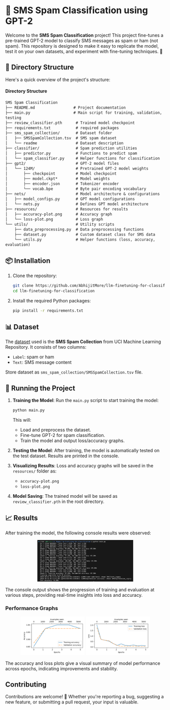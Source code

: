 # 📩 SMS Spam Classification using GPT-2

Welcome to the **SMS Spam Classification** project! This project fine-tunes a pre-trained GPT-2 model to classify SMS messages as spam or ham (not spam). This repository is designed to make it easy to replicate the model, test it on your own datasets, and experiment with fine-tuning techniques. 🚀

## 📂 Directory Structure

Here's a quick overview of the project's structure:

#### Directory Structure

```plaintext
SMS Spam Classification
├── README.md                 # Project documentation
├── main.py                   # Main script for training, validation, testing
├── review_classifier.pth      # Trained model checkpoint
├── requirements.txt           # required packages
├── sms_spam_collection/       # Dataset folder
│   ├── SMSSpamCollection.tsv  # SMS spam dataset
│   └── readme                 # Dataset description
├── classifier/                # Spam prediction utilities
│   ├── predictor.py           # Functions to predict spam
│   └── spam_classifier.py     # Helper functions for classification
├── gpt2/                      # GPT-2 model files
│   └── 124M/                  # Pretrained GPT-2 model weights
│       ├── checkpoint         # Model checkpoint
│       ├── model.ckpt*        # Model weights
│       ├── encoder.json       # Tokenizer encoder
│       └── vocab.bpe          # Byte pair encoding vocabulary
├── nets/                      # Model architecture & configurations
│   ├── model_configs.py       # GPT model configurations
│   └── nets.py                # Defines GPT model architecture
├── resources/                 # Resources for results
│   ├── accuracy-plot.png      # Accuracy graph
│   └── loss-plot.png          # Loss graph
└── utils/                     # Utility scripts
    ├── data_preprocessing.py  # Data preprocessing functions
    ├── dataset.py             # Custom dataset class for SMS data
    └── utils.py               # Helper functions (loss, accuracy, evaluation)
```

## 📦 Installation
1. Clone the repository:
    ```bash
    git clone https://github.com/AbhijitMore/llm-finetuning-for-classification.git
    cd llm-finetuning-for-classification
    ```

2. Install the required Python packages:
    ```bash
    pip install -r requirements.txt
    ```

## 📊 Dataset
The [dataset](https://archive.ics.uci.edu/static/public/228/sms+spam+collection.zip) used is the **SMS Spam Collection** from UCI Machine Learning Repository.
It consists of two columns:
- `Label`: spam or ham
- `Text`: SMS message content

Store dataset as `sms_spam_collection/SMSSpamCollection.tsv` file.

## 🏃 Running the Project
1. **Training the Model**:
    Run the `main.py` script to start training the model:
    ```bash
    python main.py
    ```
    This will:
    - Load and preprocess the dataset.
    - Fine-tune GPT-2 for spam classification.
    - Train the model and output loss/accuracy graphs.

2. **Testing the Model**:
    After training, the model is automatically tested on the test dataset. Results are printed in the console.

3. **Visualizing Results**:
    Loss and accuracy graphs will be saved in the `resources/` folder as:
    - `accuracy-plot.png`
    - `loss-plot.png`

4. **Model Saving**:
    The trained model will be saved as `review_classifier.pth` in the root directory.

## 📈 Results

After training the model, the following console results were observed:

<p align="center">
  <img src="resources/training_progression.png" alt="Training Progression Console" width="60%" />
</p>

The console output shows the progression of training and evaluation at various steps, providing real-time insights into loss and accuracy.

### Performance Graphs
<p align="center">
  <img src="resources/accuracy-plot.png" alt="Accuracy Plot" width="40%" />
  <img src="resources/loss-plot.png" alt="Loss Plot" width="40%" />
</p>

The accuracy and loss plots give a visual summary of model performance across epochs, indicating improvements and stability.

## Contributing
Contributions are welcome! 🎉 Whether you're reporting a bug, suggesting a new feature, or submitting a pull request, your input is valuable.
